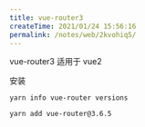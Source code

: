```yaml
---
title: vue-router3
createTime: 2021/01/24 15:56:16
permalink: /notes/web/2kvohiq5/
---
```

 vue-router3 适用于 vue2

安装

`yarn info vue-router versions`

`yarn add vue-router@3.6.5`

